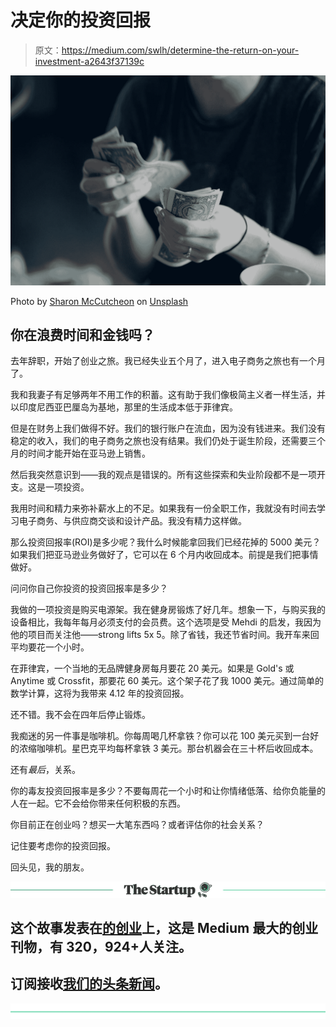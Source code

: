 # 决定你的投资回报

> 原文：<https://medium.com/swlh/determine-the-return-on-your-investment-a2643f37139c>

![](img/f2643a178e61d5cb473182533a511549.png)

Photo by [Sharon McCutcheon](https://unsplash.com/@sharonmccutcheon?utm_source=medium&utm_medium=referral) on [Unsplash](https://unsplash.com?utm_source=medium&utm_medium=referral)

## 你在浪费时间和金钱吗？

去年辞职，开始了创业之旅。我已经失业五个月了，进入电子商务之旅也有一个月了。

我和我妻子有足够两年不用工作的积蓄。这有助于我们像极简主义者一样生活，并以印度尼西亚巴厘岛为基地，那里的生活成本低于菲律宾。

但是在财务上我们做得不好。我们的银行账户在流血，因为没有钱进来。我们没有稳定的收入，我们的电子商务之旅也没有结果。我们仍处于诞生阶段，还需要三个月的时间才能开始在亚马逊上销售。

然后我突然意识到——我的观点是错误的。所有这些探索和失业阶段都不是一项开支。这是一项投资。

我用时间和精力来弥补薪水上的不足。如果我有一份全职工作，我就没有时间去学习电子商务、与供应商交谈和设计产品。我没有精力这样做。

那么投资回报率(ROI)是多少呢？我什么时候能拿回我们已经花掉的 5000 美元？如果我们把亚马逊业务做好了，它可以在 6 个月内收回成本。前提是我们把事情做好。

问问你自己你投资的投资回报率是多少？

我做的一项投资是购买电源架。我在健身房锻炼了好几年。想象一下，与购买我的设备相比，我每年每月必须支付的会员费。这个选项是受 Mehdi 的启发，我因为他的项目而关注他——strong lifts 5x 5。除了省钱，我还节省时间。我开车来回平均要花一个小时。

在菲律宾，一个当地的无品牌健身房每月要花 20 美元。如果是 Gold's 或 Anytime 或 Crossfit，那要花 60 美元。这个架子花了我 1000 美元。通过简单的数学计算，这将为我带来 4.12 年的投资回报。

还不错。我不会在四年后停止锻炼。

我痴迷的另一件事是咖啡机。你每周喝几杯拿铁？你可以花 100 美元买到一台好的浓缩咖啡机。星巴克平均每杯拿铁 3 美元。那台机器会在三十杯后收回成本。

还有*最后*，关系。

你的毒友投资回报率是多少？不要每周花一个小时和让你情绪低落、给你负能量的人在一起。它不会给你带来任何积极的东西。

你目前正在创业吗？想买一大笔东西吗？或者评估你的社会关系？

记住要考虑你的投资回报。

回头见，我的朋友。

[![](img/308a8d84fb9b2fab43d66c117fcc4bb4.png)](https://medium.com/swlh)

## 这个故事发表在[的创业](https://medium.com/swlh)上，这是 Medium 最大的创业刊物，有 320，924+人关注。

## 订阅接收[我们的头条新闻](http://growthsupply.com/the-startup-newsletter/)。

[![](img/b0164736ea17a63403e660de5dedf91a.png)](https://medium.com/swlh)